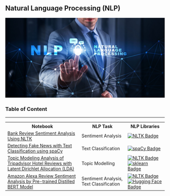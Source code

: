 ## Natural Language Processing (NLP)
![nlp_banner](img/NLP.jpg)



### Table of Content

***

<table>
  <tr>
    <th>Notebook</th>
    <th>NLP Task</th>
    <th>NLP Libraries</th>
  </tr>
    
  <tr>
    <td>
    <a href="https://github.com/shihjen/NLP/blob/main/notebook/SentimentAnalysis_BankReviewsDataset.ipynb">Bank Review Sentiment Analysis Using NLTK</a>
    </td>
    <td>Sentiment Analysis</td>
    <td>
    <a href="https://www.nltk.org/"><img src="https://img.shields.io/badge/nltk-306998" alt="NLTK Badge"></a>
    </td>
  </tr>
    
  <tr>
    <td>
    <a href="https://github.com/shihjen/NLP/blob/main/notebook/TextClassification_FakeNewsDetection.ipynb">Detecting Fake News with Text Classification using spaCy</a>
    </td>
    <td>Text Classification</td>
    <td>
    <a href="https://spacy.io/"><img src="https://img.shields.io/badge/spaCy-09a3d5.svg" alt="spaCy Badge"></a>
    </td>
  </tr>
    
  <tr>
    <td>
    <a href="https://github.com/shihjen/NLP/blob/main/notebook/LDATopicModelling_HotelReviews.ipynb">Topic Modeling Analysis of Tripadvisor Hotel Reviews with Latent Dirichlet Allocation (LDA)</a>
    </td>
    <td>Topic Modelling</td>
    <td>
    <a href="https://www.nltk.org/"><img src="https://img.shields.io/badge/nltk-306998" alt="NLTK Badge"></a>
    <a href="https://scikit-learn.org/stable/"><img src="https://img.shields.io/badge/sklearnn-F7931E " alt="sklearn Badge"></a>
    </td>
  </tr>

  <tr>
    <td>
    <a href="https://github.com/shihjen/NLP/blob/main/notebook/SentimentAnalysis_AmazonAlexaReview.ipynb">Amazon Alexa Review Sentiment Analysis by Pre-trained Distilled BERT Model</a>
    </td>
    <td>Sentiment Analysis, Text Classification</td>
    <td>
    <a href="https://www.nltk.org/"><img src="https://img.shields.io/badge/nltk-306998" alt="NLTK Badge"></a>
    <a href="https://huggingface.co/"><img src="https://img.shields.io/badge/HuggingFace-FFEA00 " alt="Hugging Face Badge"></a>
    </td>
  </tr>    
</table>


